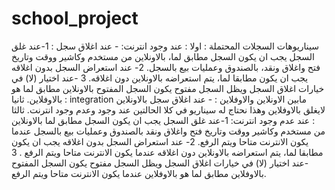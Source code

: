 # school_project
سيناريوهات السجلات المحتملة : اولا : عند وجود انترنت: - عند اغلاق سجل : 1-عند غلق السجل يجب ان يكون السجل مطابق لما، بالاونلاين من مستخدم وكاشير ووقت وتاريخ فتح واغلاق ونقد، بالصندوق وعمليات بيع بالسجل. 2- عند استعراض السجل بدون اغلاقه يجب ان يكون مطابقا لما، يتم استعراضه بالاونلاين دون اغلاقه. 3 -عند اختيار (لا) في خيارات اغلاق السجل ويظل السجل مفتوح يكون السجل المفتوح بالاونلاين مطابق لما هو بالاوفلاين. ثانيا : integration مابين الاونلاين والاوفلاين : - عند اغلاق سجل بالاونلاين لايغلق بالاوفلاين وهذا نحتاج له سيناريو في كلا الحالتين عند وجود وعدم وجود انترنت. ثالثا : عند عدم وجود انترنت: 1-عند غلق السجل يجب ان يكون السجل مطابق لما بالاونلاين من مستخدم وكاشير ووقت وتاريخ فتح واغلاق ونقد بالصندوق وعمليات بيع بالسجل عندما يكون الانترنت متاحا ويتم الرفع. 2- عند استعراض السجل بدون اغلاقه يجب ان يكون مطابقا لما، يتم استعراضه بالاونلاين دون اغلاقه عندما يكون الانترنت متاحا ويتم الرفع . 3 -عند اختيار (لا) في خيارات اغلاق السجل ويظل السجل مفتوح يكون السجل المفتوح بالاوفلاين مطابق لما هو بالاوفلاين عندما يكون الانترنت متاحا ويتم الرفع.
